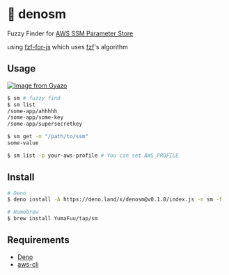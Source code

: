 # 🦖 denosm

Fuzzy Finder for [ AWS SSM Parameter Store ](https://docs.aws.amazon.com/systems-manager/latest/userguide/systems-manager-parameter-store.html)

using [fzf-for-js](https://github.com/ajitid/fzf-for-js?tab=readme-ov-file) which uses [fzf](https://github.com/junegunn/fzf)'s algorithm

## Usage

[![Image from Gyazo](https://i.gyazo.com/16ab4dc7073c573b73187a9ab0158972.gif)](https://gyazo.com/16ab4dc7073c573b73187a9ab0158972)

```bash
$ sm # fuzzy find
$ sm list
/some-app/ahhhhh
/some-app/some-key
/some-app/supersecretkey

$ sm get -n "/path/to/ssm"
some-value

$ sm list -p your-aws-profile # You can set AWS_PROFILE
```

## Install
```bash
# Deno
$ deno install -A https://deno.land/x/denosm@v0.1.0/index.js -n sm -f

# Homebrew
$ brew install YumaFuu/tap/sm
```

## Requirements

- [Deno](https://deno.com)
- [aws-cli](https://aws.amazon.com/cli/)
